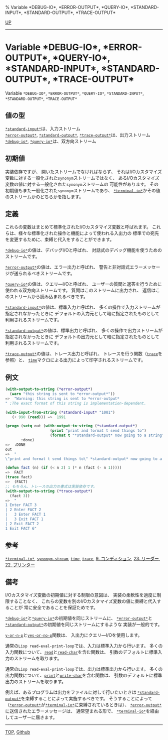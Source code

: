 % Variable \*DEBUG-IO\*, \*ERROR-OUTPUT\*, \*QUERY-IO\*, \*STANDARD-INPUT\*, \*STANDARD-OUTPUT\*, \*TRACE-OUTPUT\*

[UP](21.2.html)  

---

# Variable **\*DEBUG-IO\*, \*ERROR-OUTPUT\*, \*QUERY-IO\*, \*STANDARD-INPUT\*, \*STANDARD-OUTPUT\*, \*TRACE-OUTPUT\***


Variable `*DEBUG-IO*`, `*ERROR-OUTPUT*`, `*QUERY-IO*`,
 `*STANDARD-INPUT*`, `*STANDARD-OUTPUT*`, `*TRACE-OUTPUT*`


## 値の型

[`*standard-input*`](21.2.debug-io.html)は、入力ストリーム  
[`*error-output*`](21.2.debug-io.html),
[`*standard-output*`](21.2.debug-io.html),
[`*trace-output*`](21.2.debug-io.html)は、出力ストリーム  
[`*debug-io*`](21.2.debug-io.html),
[`*query-io*`](21.2.debug-io.html)は、双方向ストリーム


## 初期値

実装依存ですが、
開いたストリームでなければならず、
それはI/Oカスタマイズ変数に対する一般化された`synonym`ストリームではなく、
あるI/Oカスタマイズ変数の値に対する一般化された`synonym`ストリームの
可能性があります。
その初期値もまた一般化された`synonym`ストリームであり、
[`*terminal-io*`](21.2.terminal-io.html)かその値のストリームかのどちらかを指します。


## 定義

これらの変数はまとめて標準化されたI/Oカスタマイズ変数と呼ばれます。
これらは、様々な標準化された操作と機能によって使われる入出力の
標準での宛先を変更するために、束縛と代入をすることができます。

[`*debug-io*`](21.2.debug-io.html)の値は、デバッグI/Oと呼ばれ、
対話式のデバッグ機能を使うためのストリームです。

[`*error-output*`](21.2.debug-io.html)の値は、エラー出力と呼ばれ、
警告と非対話式エラーメッセージが送られるべきストリームです。

[`*query-io*`](21.2.debug-io.html)の値は、クエリ―I/Oと呼ばれ、
ユーザーの質問と返答を行うために使われる双方向ストリームです。
質問はこのストリームに出力され、
返信はこのストリームから読み込まれるべきです。

[`*standard-input*`](21.2.debug-io.html)の値は、標準入力と呼ばれ、
多くの操作で入力ストリームが指定されなかったときに
デフォルトの入力元として暗に指定されたものとして
利用されるストリームです。

[`*standard-output*`](21.2.debug-io.html)の値は、標準出力と呼ばれ、
多くの操作で出力ストリームが指定されなかったときに
デフォルトの出力元として暗に指定されたものとして
利用されるストリームです。

[`*trace-output*`](21.2.debug-io.html)の値は、トレース出力と呼ばれ、
トレースを行う関数（[`trace`](25.2.trace.html)を参照）と、
[`time`](25.2.time.html)マクロによる出力によって印字されるストリームです。


## 例文

```lisp
(with-output-to-string (*error-output*)
  (warn "this string is sent to *error-output*"))
=>  "Warning: this string is sent to *error-output*
" ;The exact format of this string is implementation-dependent.

(with-input-from-string (*standard-input* "1001")
   (+ 990 (read))) =>  1991                       

(progn (setq out (with-output-to-string (*standard-output*)
                    (print "print and format t send things to")
                    (format t "*standard-output* now going to a string")))
       :done)
=>  :DONE
out
=>  "
\"print and format t send things to\" *standard-output* now going to a string"

(defun fact (n) (if (< n 2) 1 (* n (fact (- n 1)))))
=>  FACT
(trace fact)
=>  (FACT)
;; もちろん、トレースの出力の書式は実装依存です。
(with-output-to-string (*trace-output*)
  (fact 3)) 
=>  "
1 Enter FACT 3
| 2 Enter FACT 2
|   3 Enter FACT 1
|   3 Exit FACT 1
| 2 Exit FACT 2
1 Exit FACT 6"
```


## 参考

[`*terminal-io*`](21.2.terminal-io.html),
[`synonym-stream`](21.2.synonym-stream.html),
[`time`](25.2.time.html),
[`trace`](25.2.trace.html),
[9. コンディション](9.html),
[23. リーダー](23.html),
[22. プリンター](22.html)


## 備考

I/Oカスタマイズ変数の初期値に対する制限の意図は、
実装の柔軟性を過度に制限することなく、
これらの変数を別のI/Oカスタマイズ変数の値に束縛と代入することが
常に安全であることを保証ためです。

[`*debug-io*`](21.2.debug-io.html)と[`*query-io*`](21.2.debug-io.html)の初期値を同じストリームに、
[`*error-output*`](21.2.debug-io.html)と[`*standard-output*`](21.2.debug-io.html)の初期値を同じストリームにするような
実装が一般的です。

[`y-or-n-p`](21.2.y-or-n-p.html)と[`yes-or-no-p`](21.2.y-or-n-p.html)関数は、
入出力にクエリ―I/Oを使用します。

通常の`Lisp read-eval-print-loop`では、入力は標準入力から行います。
多くの入力関数について、[`read`](23.2.read.html)と[`read-char`](21.2.read-char.html)を含む関数は、
引数のデフォルトに標準入力のストリームを取ります。

通常の`Lisp read-eval-print-loop`では、出力は標準出力から行います。
多くの出力関数について、[`print`](22.4.write.html)と[`write-char`](21.2.write-char.html)を含む関数は、
引数のデフォルトに標準出力のストリームを取ります。

例えば、あるプログラムは出力をファイルに対して行いたいときは
[`*standard-output*`](21.2.debug-io.html)を束縛することによって実施するべきです。
そうすることによって
（[`*error-output*`](21.2.debug-io.html)が[`*terminal-io*`](21.2.terminal-io.html)に束縛されているときは）、
[`*error-output*`](21.2.debug-io.html)に送信されたエラーメッセージは、
通常望まれる形で、
[`*terminal-io*`](21.2.terminal-io.html)を経由してユーザーに届きます。


---
[TOP](index.html),  [Github](https://github.com/nptcl/npt-japanese)

